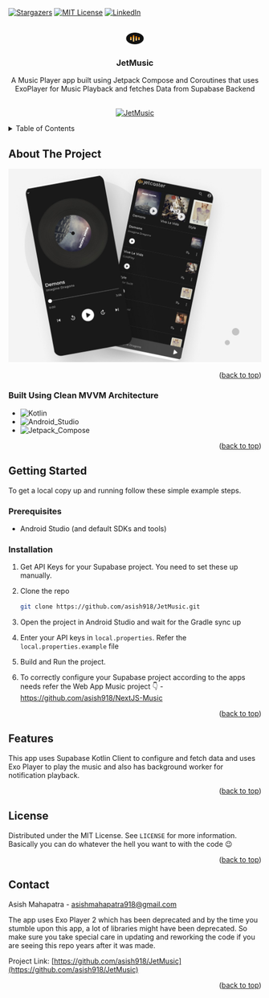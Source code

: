 <a name="readme-top"></a>

[![Stargazers][stars-shield]][stars-url]
[![MIT License][license-shield]][license-url]
[![LinkedIn][linkedin-shield]][linkedin-url]

<!-- PROJECT LOGO -->
<br />
<div align="center">
  <a href="https://github.com/asish918/JetMusic">
    <img src="readme_assets/logo.png" alt="Logo" width="38" height="25">
  </a>

<h3 align="center">JetMusic</h3>

  <p align="center">
    A Music Player app built using Jetpack Compose and Coroutines that uses ExoPlayer for Music Playback and fetches Data from Supabase Backend
    <br />
    <br />

[![JetMusic](https://img.shields.io/badge/JetMusic-black.svg?style=for-the-badge&logo=android)]()

  </p>
</div>

<!-- TABLE OF CONTENTS -->
<details>
  <summary>Table of Contents</summary>
  <ol>
    <li>
      <a href="#about-the-project">About The Project</a>
      <ul>
        <li><a href="#built-with">Built With</a></li>
      </ul>
    </li>
    <li>
      <a href="#getting-started">Getting Started</a>
      <ul>
        <li><a href="#prerequisites">Prerequisites</a></li>
        <li><a href="#installation">Installation</a></li>
      </ul>
    </li>
    <li><a href="#features">Features</a></li>
    <li><a href="#license">License</a></li>
    <li><a href="#contact">Contact</a></li>
  </ol>
</details>

<!-- ABOUT THE PROJECT -->

## About The Project

![Product Name Screen Shot][product-screenshot]

<p align="right">(<a href="#readme-top">back to top</a>)</p>

### Built Using Clean MVVM Architecture

- ![Kotlin][Kotlin]
- ![Android_Studio][Android_Studio]
- ![Jetpack_Compose][Jetpack_Compose]

<p align="right">(<a href="#readme-top">back to top</a>)</p>

<!-- GETTING STARTED -->

## Getting Started

To get a local copy up and running follow these simple example steps.

### Prerequisites

- Android Studio (and default SDKs and tools)

### Installation

1. Get API Keys for your Supabase project. You need to set these up manually.
2. Clone the repo
   ```sh
   git clone https://github.com/asish918/JetMusic.git
   ```
3. Open the project in Android Studio and wait for the Gradle sync up
4. Enter your API keys in `local.properties`. Refer the `local.properties.example` file
5. Build and Run the project.
6. To correctly configure your Supabase project according to the apps needs refer the Web App Music project 👇 - <br />
https://github.com/asish918/NextJS-Music

   <p align="right">(<a href="#readme-top">back to top</a>)</p>

<!-- USAGE EXAMPLES -->

## Features

This app uses Supabase Kotlin Client to configure and fetch data and uses Exo Player to play the music and also has background worker for notification playback.

<p align="right">(<a href="#readme-top">back to top</a>)</p>

<!-- LICENSE -->

## License

Distributed under the MIT License. See `LICENSE` for more information. Basically you can do whatever the hell you want to with the code 😉

<p align="right">(<a href="#readme-top">back to top</a>)</p>

<!-- CONTACT -->

## Contact

Asish Mahapatra - asishmahapatra918@gmail.com

The app uses Exo Player 2 which has been deprecated and by the time you stumble upon this app, a lot of libraries might have been deprecated. So make sure you take special care in updating and reworking the code if you are seeing this repo years after it was made.

Project Link: [https://github.com/asish918/JetMusic](https://github.com/asish918/JetMusic)

<p align="right">(<a href="#readme-top">back to top</a>)</p>

<!-- MARKDOWN LINKS & IMAGES -->
<!-- https://www.markdownguide.org/basic-syntax/#reference-style-links -->

[stars-shield]: https://img.shields.io/github/stars/asish918/NextJS-Hotel-Booking.svg?style=for-the-badge
[stars-url]: https://github.com/asish918/NextJS/stargazers
[license-shield]: https://img.shields.io/github/license/asish918/NextJS-Hotel-Booking.svg?style=for-the-badge
[license-url]: https://github.com/asish918/JetMusic/blob/master/LICENSE.txt
[linkedin-shield]: https://img.shields.io/badge/-LinkedIn-black.svg?style=for-the-badge&logo=linkedin&colorB=555
[linkedin-url]: https://linkedin.com/in/asishmahapatra918
[product-screenshot]: readme_assets/banner.jpg
[Kotlin]: https://img.shields.io/badge/Kotlin-7F52FF?style=for-the-badge&logo=kotlin&logoColor=white
[Android_Studio]: https://img.shields.io/badge/Android_Studio-3DDC84?style=for-the-badge&logo=androidstudio&logoColor=white
[Jetpack_Compose]: https://img.shields.io/badge/Jetpack_Compose-4285F4?style=for-the-badge&logo=jetpackcompose&logoColor=white
